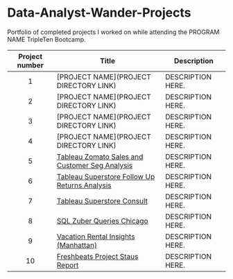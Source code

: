 # Data-Analyst-Wander-Projects

Portfolio of completed projects I worked on while attending the PROGRAM NAME TripleTen Bootcamp.

| Project number | Title | Description |
| :-----------: | ----------- |----------- |
| 1 | [PROJECT NAME](PROJECT DIRECTORY LINK) | DESCRIPTION HERE. |
| 2 | [PROJECT NAME](PROJECT DIRECTORY LINK) | DESCRIPTION HERE. |
| 3 | [PROJECT NAME](PROJECT DIRECTORY LINK) | DESCRIPTION HERE. |
| 4 | [PROJECT NAME](PROJECT DIRECTORY LINK) | DESCRIPTION HERE. |
| 5 | [Tableau Zomato Sales and Customer Seg Analysis](https://github.com/cullenmccutcheon/Data-Analyst-Wander-Projects/tree/main/Tableau%20Zomato%20Sales%20and%20Customer%20Seg%20Analysis) | DESCRIPTION HERE. |
| 6 | [Tableau Superstore Follow Up Returns Analysis](https://github.com/cullenmccutcheon/Data-Analyst-Wander-Projects/tree/main/Tableau%20Superstore%20Follow%20Up%20Returns%20Analysis) | DESCRIPTION HERE. |
| 7 | [Tableau Superstore Consult](https://github.com/cullenmccutcheon/Data-Analyst-Wander-Projects/tree/main/Tableau%20Superstore%20Consult) | DESCRIPTION HERE. |
| 8 | [SQL Zuber Queries Chicago](https://github.com/cullenmccutcheon/Data-Analyst-Wander-Projects/tree/main/SQL%20Zuber%20Queries%20(Chicago)) | DESCRIPTION HERE. |
| 9 | [Vacation Rental Insights (Manhattan)](https://github.com/cullenmccutcheon/Data-Analyst-Wander-Projects/tree/main/Vacation%20Rental%20Insights%20(Manhattan%20District)) | DESCRIPTION HERE. |
| 10| [Freshbeats Project Staus Report](https://github.com/cullenmccutcheon/Data-Analyst-Wander-Projects/tree/main/Freshbeats%20Progress%20Status%20Report) | DESCRIPTION HERE. |
